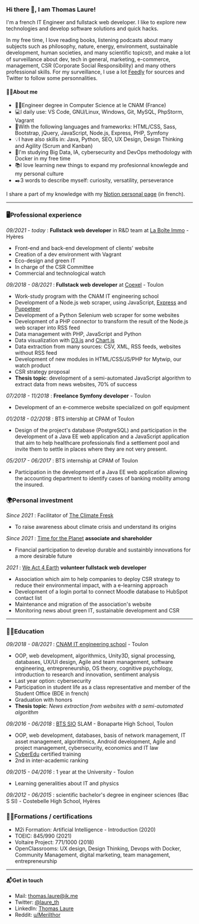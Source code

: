 ### Hi there 👋, I am Thomas Laure!

I'm a french IT Engineer and fullstack web developer. I like to explore new technologies and develop software solutions and quick hacks.

In my free time, I love reading books, listening podcasts about many subjects such as philosophy, nature, energy, environment, sustainable development, human societies, and many scientific topics🤓, and make a lot of surveillance about dev, tech in general, marketing, e-commerce, management, CSR (Corporate Social Responsibility) and many others professional skills.
For my surveillance, I use a lot [Feedly](https://feedly.com) for sources and Twitter to follow some personnalities.

#### 🐱‍💻About me
- 👨‍🎓Engineer degree in Computer Science at le CNAM (France)
- 💻I daily use: VS Code, GNU/Linux, Windows, Git, MySQL, PhpStorm, Vagrant
- 🧰With the following languages and frameworks: HTML/CSS, Sass, Bootstrap, jQuery, JavaScript, Node.js, Express, PHP, Symfony
- 💡I have also skills in: Java, Python, SEO, UX Design, Design Thinking and Agility (Scrum and Kanban)
- 🌱I'm studying Big Data, IA, cybersecurity and DevOps methodology with Docker in my free time
- 📚I love learning new things to expand my profesionnal knowlegde and my personal culture
- ✒️3 words to describe myself: curiosity, versatility, perseverance

I share a part of my knowledge with my [Notion personal page](https://www.notion.so/thomaslaure/Cours-90dd3c4539aa454db265b246eafc46d2) (in french).

---

### 🖥️Professional experience
*09/2021 - today* : **Fullstack web developer** in R&D team at [La Boîte Immo](https://www.la-boite-immo.com/) - Hyères
- Front-end and back-end development of clients' website
- Creation of a dev environment with Vagrant
- Eco-design and green IT
- In charge of the CSR Committee
- Commercial and technological watch

*09/2018 - 08/2021* : **Fullstack web developer** at [Coexel](https://www.coexel.com/) - Toulon
- Work-study program with the CNAM IT engineering school
- Development of a Node.js web scraper, using JavaScript, [Express](https://expressjs.com/) and [Puppeteer](https://developers.google.com/web/tools/puppeteer/)
- Development of a Python Selenium web scraper for some websites
- Development of a PHP connector to transform the result of the Node.js web scraper into RSS feed
- Data management with PHP, JavaScript and Python
- Data visualization with [D3.js](https://d3js.org/) and [Chart.js](https://www.chartjs.org/)
- Data extraction from many sources: CSV, XML, RSS feeds, websites without RSS feed
- Development of new modules in HTML/CSS/JS/PHP for Mytwip, our watch product
- CSR strategy proposal
- **Thesis topic**: development of a semi-automated JavaScript algorithm to extract data from news websites, 70% of success

*07/2018 - 11/2018* : **Freelance Symfony developer** - Toulon
- Development of an e-commerce website specialized on golf equipment

*01/2018 - 02/2018* : BTS intership at CPAM of Toulon
- Design of the project's database (PostgreSQL) and participation in the development of a Java EE web application and a JavaScript application that aim to help healthcare professionals find a settlement pool and invite them to settle in places where they are not very present.

*05/2017 - 06/2017* : BTS internship at CPAM of Toulon
- Participation in the development of a Java EE web application allowing the accounting department to identify cases of banking mobility among the insured.

### 🌍Personal investment

*Since 2021* : Facilitator of [The Climate Fresk](https://fresqueduclimat.org/)
- To raise awareness about climate crisis and understand its origins

*Since 2021* : [Time for the Planet](https://www.time-planet.com/en) **associate and shareholder**
- Financial participation to develop durable and sustainbly innovations for a more desirable future

*2021* : [We Act 4 Earth](https://weact4earth.fr/) **volunteer fullstack web developer**
- Association which aim to help companies to deploy CSR strategy to reduce their environmental impact, with a e-learning approach
- Development of a login portal to connect Moodle database to HubSpot contact list
- Maintenance and migration of the association's website
- Monitoring news about green IT, sustainable development and CSR

---

### 👨‍🎓Education
*09/2018 - 08/2021* : [CNAM IT engineering school](https://formation.cnam.fr/rechercher-par-discipline/ingenieur-e-informatique-et-multimedia-technologies-du-jeu-video-et-systemes-interactifs-1275873.kjsp) - Toulon
- OOP, web development, algorithmics, Unity3D, signal processing, databases, UX/UI design, Agile and team management, software engineering, entrepreneurship, OS theory, cognitive psychology, introduction to research and innovation, sentiment analysis
- Last year option: cybersecurity
- Participation in student life as a class representative and member of the Student Office (BDE in french)
- Graduation with honors
- **Thesis topic**: *News extraction from websites with a semi-automated algorithm*

*09/2016 - 06/2018* : [BTS SIO](https://bts-sio.lyc-bonaparte.fr/) SLAM - Bonaparte High School, Toulon
- OOP, web development, databases, basis of network management, IT asset management, algorithmics, Android development, Agile and project management, cybersecurity, economics and IT law
- [CyberEdu](https://www.cyberedu.fr/pages/label-2019-001/) certified training
- 2nd in inter-academic ranking

*09/2015 - 04/2016* : 1 year at the University - Toulon
- Learning generalities about IT and physics

*09/2012 - 06/2015* : scientific bachelor's degree in engineer sciences (Bac S SI) - Costebelle High School, Hyères

### 👨‍💻Formations / certifications
- M2i Formation: Artificial Intelligence - Introduction (2020)
- TOEIC: 845/990 (2021)
- Voltaire Project: 771/1000 (2018)
- OpenClassrooms: UX design, Design Thinking, Devops with Docker, Community Management, digital marketing, team management, entrepreneurship

---

#### 📬Get in touch
- Mail: thomas.laure@ik.me
- Twitter: [@laure_th](https://twitter.com/laure_th)
- LinkedIn: [Thomas Laure](https://www.linkedin.com/in/thomas-laure-ingenieur-developpeur-web/)
- Reddit: [u/Merilthor](https://www.reddit.com/user/Merilthor)
